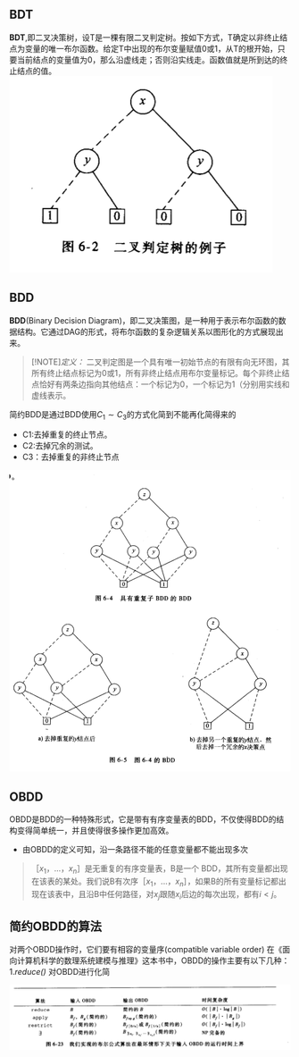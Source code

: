 

## BDT
**BDT**,即二叉决策树，设T是⼀棵有限⼆叉判定树。按如下⽅式，T确定以⾮终⽌结点为变量的唯一布尔函数。给定T中出现的布尔变量赋值0或1，从T的根开始，只要当前结点的变量值为0，那么沿虚线⾛；否则沿实线⾛。函数值就是所到达的终⽌结点的值。
![20240420002150.png](https://raw.githubusercontent.com/ustc21xyx/picture-bed/main/20240420002150.png)


## BDD
**BDD**(Binary Decision Diagram)，即二叉决策图，是一种用于表示布尔函数的数据结构。它通过DAG的形式，将布尔函数的复杂逻辑关系以图形化的方式展现出来。
>[!NOTE]*定义：* 二叉判定图是一个具有唯一初始节点的有限有向无环图，其所有终止结点标记为0或1，所有非终止结点用布尔变量标记。每个非终止结点恰好有两条边指向其他结点：一个标记为0，一个标记为1（分别用实线和虚线表示。

简约BDD是通过BDD使用$C_{1}\sim C_3$的方式化简到不能再化简得来的
 - C1:去掉重复的终止节点。
 - C2:去掉冗余的测试。
 - C3：去掉重复的非终止节点
 
![|350](https://raw.githubusercontent.com/ustc21xyx/picture-bed/main/20240420002258.png)


## OBDD
OBDD是BDD的一种特殊形式，它是带有有序变量表的BDD，不仅使得BDD的结构变得简单统一，并且使得很多操作更加高效。
- 由OBDD的定义可知，沿一条路径不能的任意变量都不能出现多次

> $［x_1，...，x_n］$是⽆重复的有序变量表，B是⼀个 BDD，其所有变量都出现在该表的某处。我们说B有次序$［x_1，...，x_n］$，如果B的所有变量标记都出现在该表中，且沿B中任何路径，对$x_j$跟随$x_i$后边的每次出现，都有$i<j$。


## 简约OBDD的算法
对两个OBDD操作时，它们要有相容的变量序(compatible variable order)
在《面向计算机科学的数理系统建模与推理》这本书中，OBDD的操作主要有以下几种：
1.*reduce()* 对OBDD进行化简


![](https://raw.githubusercontent.com/ustc21xyx/picture-bed/main/20240418172757.png)





